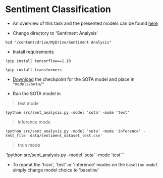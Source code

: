 # Sentiment Classification
* An overview of this task and the presented models can be found [here](https://drive.google.com/file/d/1bvA7Ryw3u7pPzBs-DJ-Bz-wIflXK9vN_/view?usp=sharing)

* Change directory to 'Sentiment Analysis'

`%cd "/content/drive/MyDrive/Sentiment Analysis"`

* Install requirements

`!pip install tensorflow==1.10`

`!pip install transformers`

* [Download](https://drive.google.com/file/d/1Qow1sCYsMbG-sfwVWVsSyDM1eXwNNQYt/view?usp=sharing) the checkpoint for the SOTA model and place in `"models/sota/"`

* Run the SOTA model in

> test mode

`!python src/sent_analysis.py -model 'sota' -mode 'test'`

> inference mode

 `!python src/sent_analysis.py -model 'sota' -mode 'inference' -test_file 'data/sentiment_dataset_test.csv'`
 
> train mode

`!python src/sent_analysis.py -model 'sota' -mode 'test'``

* To repeat the 'train', 'test' or 'inference' modes on the `baseline model` simply change model choice to 'baseline'
